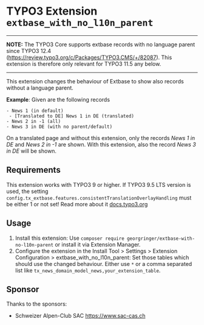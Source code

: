 # TYPO3 Extension `extbase_with_no_l10n_parent`

--- 

**NOTE:** The TYPO3 Core supports extbase records with no language parent since TYPO3 12.4 (https://review.typo3.org/c/Packages/TYPO3.CMS/+/82087). This extension is therefore only relevant for TYPO3 11.5 any below. 

--- 

This extension changes the behaviour of Extbase to show also records without a language parent.

**Example**: Given are the following records

```
- News 1 (in default)
 - [Translated to DE] News 1 in DE (translated)
- News 2 in -1 (all)
- News 3 in DE (with no parent/default)
```

On a translated page and without this extension, only the records *News 1 in DE* and *News 2 in -1* are shown.
With this extension, also the record *News 3 in DE* will be shown.

## Requirements

This extension works with TYPO3 9 or higher. If TYPO3 9.5 LTS version is used, the setting `config.tx_extbase.features.consistentTranslationOverlayHandling` must be either 1 or not set!
Read more about it [docs.typo3.org](https://docs.typo3.org/c/typo3/cms-core/master/en-us/Changelog/9.5/Important-82363-MakeExtBaseTranslationHandlingConsistentWithTyposcript.html)

## Usage

1. Install this extension: Use `composer require georgringer/extbase-with-no-l10n-parent` or install it via Extension Manager.
2. Configure the extension in the Install Tool > Settings > Extension Configuration > extbase_with_no_l10n_parent: Set those tables which should use the changed behaviour. Either use `*` or a comma separated list like `tx_news_domain_model_news,your_extension_table`.

## Sponsor

Thanks to the sponsors:

- Schweizer Alpen-Club SAC https://www.sac-cas.ch 

